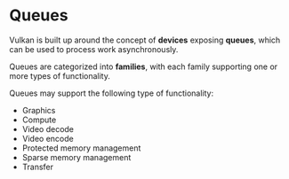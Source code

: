 # Queues

Vulkan is built up around the concept of **devices** exposing **queues**, which can be used to process work asynchronously.

Queues are categorized into **families**, with each family supporting one or more types of functionality.

Queues may support the following type of functionality:

- Graphics
- Compute
- Video decode
- Video encode
- Protected memory management
- Sparse memory management
- Transfer
